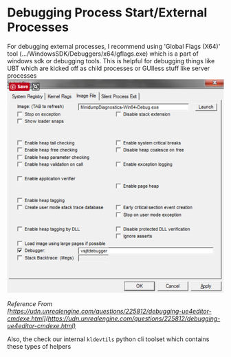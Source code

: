 # Debugging Process Start/External Processes

For debugging external processes, I recommend using 'Global Flags (X64)' tool (.../WindowsSDK/Debuggers/x64/gflags.exe) which is a part of windows sdk or debugging tools.
This is helpful for debugging things like UBT which are kicked off as child processes or GUIless stuff like server processes
![GeneralDebug_DebugExternalProcess.png](../../_assets/dev-notes/GeneralDebug_DebugExternalProcess.png)

*Reference From [https://udn.unrealengine.com/questions/225812/debugging-ue4editor-cmdexe.html](https://udn.unrealengine.com/questions/225812/debugging-ue4editor-cmdexe.html)*

Also, the check our internal `kldevtils` python cli toolset which contains these types of helpers

